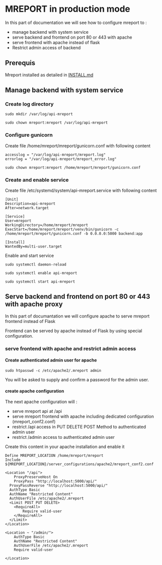 # MREPORT in production mode

In this part of documentation we will see how to configure mreport to :

 * manage backend with system service
 * serve backend and frontend on port 80 or 443 with apache
 * serve frontend with apache instead of flask
 * Restrict admin access of backend


## Prerequis

Mreport installed as detailed in [INSTALL.md](INSTALL.md)

## Manage backend with system service

### Create log directory

``sudo mkdir /var/log/api-mreport``

``sudo chown mreport:mreport /var/log/api-mreport``


### Configure gunicorn

Create file /home/mreport/mreport/gunicorn.conf with following content

```
accesslog = "/var/log/api-mreport/mreport.log"
errorlog = "/var/log/api-mreport/mreport_error.log"
```

``sudo chown mreport:mreport /home/mreport/mreport/gunicorn.conf``

### Create and enable service

Create file /etc/systemd/system/api-mreport.service with following content

```
[Unit]
Description=api-mreport
After=network.target

[Service]
User=mreport
WorkingDirectory=/home/mreport/mreport
ExecStart=/home/mreport/mreport/venv/bin/gunicorn -c /home/mreport/mreport/gunicorn.conf -b 0.0.0.0:5000 backend:app

[Install]
WantedBy=multi-user.target
```

Enable and start service

``sudo systemctl daemon-reload``

``sudo systemctl enable api-mreport``

``sudo systemctl start api-mreport``


## Serve backend and frontend on port 80 or 443 with apache proxy

In this part of documantation we will configure apache to serve mreport frontend instead of Flask

Frontend can be served by apache instead of Flask by using special configuration.

### serve frontend with apache and restrict admin access

#### Create authenticated admin user for apache

``sudo htpasswd -c /etc/apache2/.mreport admin``

You will be asked to supply and confirm a password for the admin user.

#### create apache configuration

The next apache configuration will :

 * serve mreport api at /api
 * serve mreport frontend with apache including dedicated configuration (mreport_conf2.conf)
 * restrict /api access in PUT DELETE POST Method to authenticated admin user
 * restrict /admin access to authenticated admin user

Create this content in your apache installation and enable it

```
Define MREPORT_LOCATION /home/mreport/mreport
Include ${MREPORT_LOCATION}/server_configurations/apache2/mreport_conf2.conf

<Location "/api">
	ProxyPreserveHost On
	ProxyPass "http://localhost:5000/api/"
  ProxyPassReverse "http://localhost:5000/api/"
  AuthType Basic
  AuthName "Restricted Content"
  AuthUserFile /etc/apache2/.mreport
  <Limit POST PUT DELETE>
    <RequireAll>
        Require valid-user
    </RequireAll>
  </Limit>
</Location>

<Location ~ "/admin/">
    AuthType Basic
    AuthName "Restricted Content"
    AuthUserFile /etc/apache2/.mreport
    Require valid-user

</Location>
```